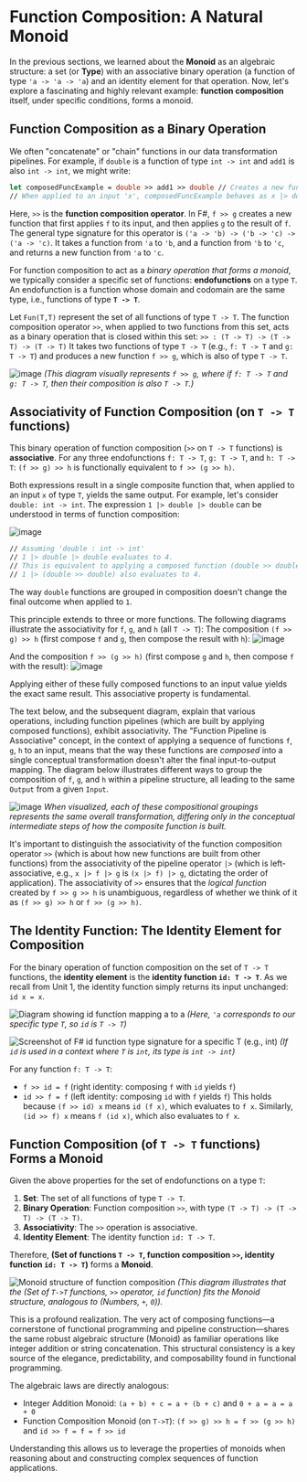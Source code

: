 # Function Composition: A Natural Monoid

In the previous sections, we learned about the **Monoid** as an algebraic structure: a set (or **Type**) with an associative binary operation (a function of type `'a -> 'a -> 'a`) and an identity element for that operation. Now, let's explore a fascinating and highly relevant example: **function composition** itself, under specific conditions, forms a monoid.

## Function Composition as a Binary Operation

We often "concatenate" or "chain" functions in our data transformation pipelines. For example, if `double` is a function of type `int -> int` and `add1` is also `int -> int`, we might write:
```fsharp
let composedFuncExample = double >> add1 >> double // Creates a new function, also of type int -> int
// When applied to an input 'x', composedFuncExample behaves as x |> double |> add1 |> double
```
Here, `>>` is the **function composition operator**. In F#, `f >> g` creates a new function that first applies `f` to its input, and then applies `g` to the result of `f`. The general type signature for this operator is `('a -> 'b) -> ('b -> 'c) -> ('a -> 'c)`. It takes a function from `'a` to `'b`, and a function from `'b` to `'c`, and returns a new function from `'a` to `'c`.

For function composition to act as a *binary operation that forms a monoid*, we typically consider a specific set of functions: **endofunctions** on a type `T`. An endofunction is a function whose domain and codomain are the same type, i.e., functions of type **`T -> T`**.

Let `Fun(T,T)` represent the set of all functions of type `T -> T`. The function composition operator `>>`, when applied to two functions from this set, acts as a binary operation that is closed within this set:
`>> : (T -> T) -> (T -> T) -> (T -> T)`
It takes two functions of type `T -> T` (e.g., `f: T -> T` and `g: T -> T`) and produces a new function `f >> g`, which is also of type `T -> T`.

![image](https://raw.githubusercontent.com/ken-okabe/web-images5/main/img_1744496329575.png)
*(This diagram visually represents `f >> g`, where if `f: T -> T` and `g: T -> T`, then their composition is also `T -> T`.)*

## Associativity of Function Composition (on `T -> T` functions)

This binary operation of function composition (`>>` on `T -> T` functions) is **associative**.
For any three endofunctions `f: T -> T`, `g: T -> T`, and `h: T -> T`:
`(f >> g) >> h` is functionally equivalent to `f >> (g >> h)`.

Both expressions result in a single composite function that, when applied to an input `x` of type `T`, yields the same output.
For example, let's consider `double: int -> int`. The expression `1 |> double |> double` can be understood in terms of function composition:

![image](https://raw.githubusercontent.com/ken-okabe/web-images5/main/img_1745411970807.png)
```fsharp
// Assuming 'double : int -> int'
// 1 |> double |> double evaluates to 4.
// This is equivalent to applying a composed function (double >> double) to 1:
// 1 |> (double >> double) also evaluates to 4.
```
The way `double` functions are grouped in composition doesn't change the final outcome when applied to `1`.

This principle extends to three or more functions. The following diagrams illustrate the associativity for `f`, `g`, and `h` (all `T -> T`):
The composition `(f >> g) >> h` (first compose `f` and `g`, then compose the result with `h`):
![image](https://raw.githubusercontent.com/ken-okabe/web-images5/main/img_1745413454234.png)

And the composition `f >> (g >> h)` (first compose `g` and `h`, then compose `f` with the result):
![image](https://raw.githubusercontent.com/ken-okabe/web-images5/main/img_1745413514862.png)

Applying either of these fully composed functions to an input value yields the exact same result. This associative property is fundamental.

The text below, and the subsequent diagram, explain that various operations, including function pipelines (which are built by applying composed functions), exhibit associativity.
The "Function Pipeline is Associative" concept, in the context of applying a sequence of functions `f`, `g`, `h` to an input, means that the way these functions are *composed* into a single conceptual transformation doesn't alter the final input-to-output mapping.
The diagram below illustrates different ways to group the composition of `f`, `g`, and `h` within a pipeline structure, all leading to the same `Output` from a given `Input`.

![image](https://raw.githubusercontent.com/ken-okabe/web-images5/main/img_1746181236237.png)
*When visualized, each of these compositional groupings represents the same overall transformation, differing only in the conceptual intermediate steps of how the composite function is built.*

It's important to distinguish the associativity of the function composition operator `>>` (which is about how new functions are built from other functions) from the associativity of the pipeline operator `|>` (which is left-associative, e.g., `x |> f |> g` is `(x |> f) |> g`, dictating the order of application). The associativity of `>>` ensures that the *logical function* created by `f >> g >> h` is unambiguous, regardless of whether we think of it as `(f >> g) >> h` or `f >> (g >> h)`.

## The Identity Function: The Identity Element for Composition

For the binary operation of function composition on the set of `T -> T` functions, the **identity element** is the **identity function `id: T -> T`**.
As we recall from Unit 1, the identity function simply returns its input unchanged: `id x = x`.

![Diagram showing id function mapping a to a](https://raw.githubusercontent.com/ken-okabe/web-images5/main/img_1744888983112.png)
*(Here, `'a` corresponds to our specific type `T`, so `id` is `T -> T`)*

![Screenshot of F# id function type signature for a specific T (e.g., int)](https://raw.githubusercontent.com/ken-okabe/web-images5/main/img_1744889000150.png)
*(If `id` is used in a context where `T` is `int`, its type is `int -> int`)*

For any function `f: T -> T`:
*   `f >> id = f` (right identity: composing `f` with `id` yields `f`)
*   `id >> f = f` (left identity: composing `id` with `f` yields `f`)
This holds because `(f >> id) x` means `id (f x)`, which evaluates to `f x`. Similarly, `(id >> f) x` means `f (id x)`, which also evaluates to `f x`.

## Function Composition (of `T -> T` functions) Forms a Monoid

Given the above properties for the set of endofunctions on a type `T`:
1.  **Set**: The set of all functions of type `T -> T`.
2.  **Binary Operation**: Function composition `>>`, with type `(T -> T) -> (T -> T) -> (T -> T)`.
3.  **Associativity**: The `>>` operation is associative.
4.  **Identity Element**: The identity function `id: T -> T`.

Therefore, **(Set of functions `T -> T`, function composition `>>`, identity function `id: T -> T`)** forms a **Monoid**.

![Monoid structure of function composition](https://raw.githubusercontent.com/ken-okabe/web-images5/main/img_1745414533607.png)
*(This diagram illustrates that the (Set of `T->T` functions, `>>` operator, `id` function) fits the Monoid structure, analogous to (Numbers, `+`, `0`)).*

This is a profound realization. The very act of composing functions—a cornerstone of functional programming and pipeline construction—shares the same robust algebraic structure (Monoid) as familiar operations like integer addition or string concatenation. This structural consistency is a key source of the elegance, predictability, and composability found in functional programming.

The algebraic laws are directly analogous:
*   Integer Addition Monoid: `(a + b) + c = a + (b + c)` and `0 + a = a = a + 0`
*   Function Composition Monoid (on `T->T`): `(f >> g) >> h = f >> (g >> h)` and `id >> f = f = f >> id`

Understanding this allows us to leverage the properties of monoids when reasoning about and constructing complex sequences of function applications.